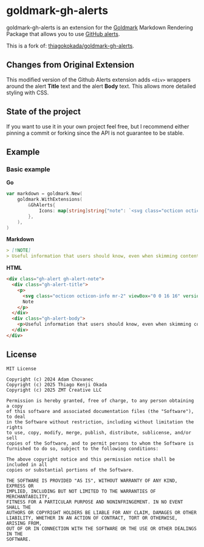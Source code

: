 # goldmark-gh-alerts

goldmark-gh-alerts is an extension for the
[Goldmark](http://github.com/yuin/goldmark) Markdown Rendering Package that allows you to use [GitHub
alerts](https://docs.github.com/en/get-started/writing-on-github/getting-started-with-writing-and-formatting-on-github/basic-writing-and-formatting-syntax#alerts).

This is a fork of:
[thiagokokada/goldmark-gh-alerts](https://github.com/thiagokokada/goldmark-gh-alerts).

## Changes from Original Extension

This modified version of the Github Alerts extension adds `<div>` wrappers around the alert **Title** text and the alert **Body** text. This allows more detailed styling with CSS.

## State of the project

If you want to use it in your own project feel free, but I recommend either
pinning a commit or forking since the API is not guarantee to be stable.

## Example

### Basic example

**Go**

```go
var markdown = goldmark.New(
	goldmark.WithExtensions(
		&GhAlerts{
			Icons: map[string]string{"note": `<svg class="octicon octicon-info mr-2" viewBox="0 0 16 16" version="1.1" width="16" height="16" aria-hidden="true"><path d="M0 8a8 8 0 1 1 16 0A8 8 0 0 1 0 8Zm8-6.5a6.5 6.5 0 1 0 0 13 6.5 6.5 0 0 0 0-13ZM6.5 7.75A.75.75 0 0 1 7.25 7h1a.75.75 0 0 1 .75.75v2.75h.25a.75.75 0 0 1 0 1.5h-2a.75.75 0 0 1 0-1.5h.25v-2h-.25a.75.75 0 0 1-.75-.75ZM8 6a1 1 0 1 1 0-2 1 1 0 0 1 0 2Z"></path></svg>`},
		},
	),
)
```

**Markdown**

```markdown
> [!NOTE]
> Useful information that users should know, even when skimming content.
```

**HTML**

```html
<div class="gh-alert gh-alert-note">
  <div class="gh-alert-title">
    <p>
      <svg class="octicon octicon-info mr-2" viewBox="0 0 16 16" version="1.1" width="16" height="16" aria-hidden="true"><path d="M0 8a8 8 0 1 1 16 0A8 8 0 0 1 0 8Zm8-6.5a6.5 6.5 0 1 0 0 13 6.5 6.5 0 0 0 0-13ZM6.5 7.75A.75.75 0 0 1 7.25 7h1a.75.75 0 0 1 .75.75v2.75h.25a.75.75 0 0 1 0 1.5h-2a.75.75 0 0 1 0-1.5h.25v-2h-.25a.75.75 0 0 1-.75-.75ZM8 6a1 1 0 1 1 0-2 1 1 0 0 1 0 2Z"></path></svg>
      Note
    </p>
  </div>
  <div class="gh-alert-body">
    <p>Useful information that users should know, even when skimming content.</p>
  </div>
</div>
```

## License

```
MIT License

Copyright (c) 2024 Adam Chovanec
Copyright (c) 2025 Thiago Kenji Okada
Copyright (c) 2025 ZMT Creative LLC

Permission is hereby granted, free of charge, to any person obtaining a copy
of this software and associated documentation files (the "Software"), to deal
in the Software without restriction, including without limitation the rights
to use, copy, modify, merge, publish, distribute, sublicense, and/or sell
copies of the Software, and to permit persons to whom the Software is
furnished to do so, subject to the following conditions:

The above copyright notice and this permission notice shall be included in all
copies or substantial portions of the Software.

THE SOFTWARE IS PROVIDED "AS IS", WITHOUT WARRANTY OF ANY KIND, EXPRESS OR
IMPLIED, INCLUDING BUT NOT LIMITED TO THE WARRANTIES OF MERCHANTABILITY,
FITNESS FOR A PARTICULAR PURPOSE AND NONINFRINGEMENT. IN NO EVENT SHALL THE
AUTHORS OR COPYRIGHT HOLDERS BE LIABLE FOR ANY CLAIM, DAMAGES OR OTHER
LIABILITY, WHETHER IN AN ACTION OF CONTRACT, TORT OR OTHERWISE, ARISING FROM,
OUT OF OR IN CONNECTION WITH THE SOFTWARE OR THE USE OR OTHER DEALINGS IN THE
SOFTWARE.
```
